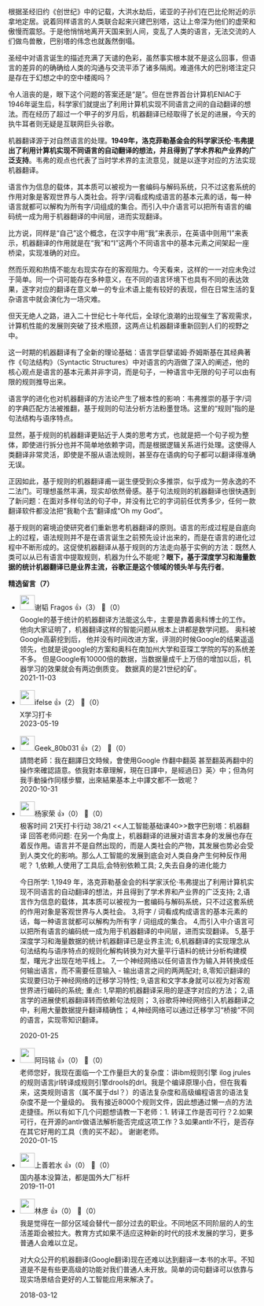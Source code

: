 根据圣经旧约《创世纪》中的记载，大洪水劫后，诺亚的子孙们在巴比伦附近的示拿地定居。说着同样语言的人类联合起来兴建巴别塔，这让上帝深为他们的虚荣和傲慢而震怒。于是他悄悄地离开天国来到人间，变乱了人类的语言，无法交流的人们做鸟兽散，巴别塔的伟念也就轰然倒塌。

圣经中对语言诞生的描述充满了天谴的色彩，虽然事实根本就不是这么回事，但语言的差异的的确确给人类的沟通与交流平添了诸多隔阂。难道伟大的巴别塔注定只是存在于幻想之中的空中楼阁吗？

令人沮丧的是，眼下这个问题的答案还是“是”。但在世界首台计算机ENIAC于1946年诞生后，科学家们就提出了利用计算机实现不同语言之间的自动翻译的想法。而在经历了超过一个甲子的岁月后，机器翻译已经取得了长足的进展，今天的执牛耳者则无疑是互联网巨头谷歌。

机器翻译源于对自然语言的处理。**1949年，洛克菲勒基金会的科学家沃伦·韦弗提出了利用计算机实现不同语言的自动翻译的想法，并且得到了学术界和产业界的广泛支持**。韦弗的观点也代表了当时学术界的主流意见，就是以逐字对应的方法实现机器翻译。

语言作为信息的载体，其本质可以被视为一套编码与解码系统，只不过这套系统的作用对象是客观世界与人类社会。将字/词看成构成语言的基本元素的话，每一种语言就都可以解构为所有字/词组成的集合。而引入中介语言可以把所有语言的编码统一成为用于机器翻译的中间层，进而实现翻译。

比方说，同样是“自己”这个概念，在汉字中用“我”来表示，在英语中则用“I”来表示，机器翻译的作用就是在“我”和“I”这两个不同语言中的基本元素之间架起一座桥梁，实现准确的对应。

然而乐观和热情不能左右现实存在的客观阻力。今天看来，这样的一一对应未免过于简单。同一个词可能存在多种意义，在不同的语言环境下也具有不同的表达效果，逐字对应的翻译在意义单一的专业术语上能有较好的表现，但在日常生活的复杂语言中就会演化为一场灾难。

但天无绝人之路，进入二十世纪七十年代后，全球化浪潮的出现催生了客观需求，计算机性能的发展则突破了技术瓶颈，这两点让机器翻译重新回到人们的视野之中。

这一时期的机器翻译有了全新的理论基础：语言学巨擘诺姆·乔姆斯基在其经典著作《句法结构》（Syntactic Structures）中对语言的内涵做了深入的阐述，他的核心观点是语言的基本元素并非字词，而是句子，一种语言中无限的句子可以由有限的规则推导出来。

语言学的进化也对机器翻译的方法论产生了根本性的影响：韦弗推崇的基于字/词的字典匹配方法被推翻，基于规则的句法分析方法粉墨登场。这里的“规则”指的是句法结构与语序特点。

显然，基于规则的机器翻译更贴近于人类的思考方式，也就是把一个句子视为整体，即使进行拆分也并不简单地依赖字词，而是根据逻辑关系进行处理。这使得人类翻译非常灵活，即使是不服从语法规则，甚至存在语病的句子都可以翻译得准确无误。

正因如此，基于规则的机器翻译甫一诞生便受到众多推崇，似乎成为一劳永逸的不二法门。可理想虽然丰满，现实却依然骨感。基于句法规则的机器翻译也很快遇到了新问题：在面对多样句法的句子中，并没有比它的字词前任优秀多少，任何一款翻译软件都没法把“我勒个去”翻译成“Oh my God”。

基于规则的窘境迫使研究者们重新思考机器翻译的原则。语言的形成过程是自底向上的过程，语法规则并不是在语言诞生之前预先设计出来的，而是在语言的进化过程中不断形成的。这促使机器翻译从基于规则的方法走向基于实例的方法：既然人类可以从已有语言中提取规则，机器为什么不能呢？**眼下，基于深度学习和海量数据的统计机器翻译已是业界主流，谷歌正是这个领域的领头羊与先行者**。
<div><strong>精选留言（7）</strong></div><ul>
<li><img src="https://static001.geekbang.org/account/avatar/00/25/7a/0b/b0d918da.jpg" width="30px"><span>谢韬 Fragos</span> 👍（3） 💬（0）<div>Google的基于统计的机器翻译方法能这么牛，主要是靠着奥科博士的工作。 他向大家证明了，机器翻译这样的智能问题从根本上讲都是数学问题。 奥科被Google高薪挖到后， 他并没有时间改进方案，评测的时候Google的结果遥遥领先，也就是说google的方案和奥科在南加州大学和亚琛工学院的写的系统差不多。 但是Google有10000倍的数据，当数据量成千上万倍的增加以后，机器学习的效果就会有两边倒质变。 数据真的是21世纪的矿。 </div>2021-11-03</li><br/><li><img src="https://static001.geekbang.org/account/avatar/00/26/eb/d7/90391376.jpg" width="30px"><span>ifelse</span> 👍（2） 💬（0）<div>X学习打卡</div>2023-05-19</li><br/><li><img src="" width="30px"><span>Geek_80b031</span> 👍（2） 💬（0）<div>請問老師：我在翻譯日文時候，會使用Google 作翻中翻英 甚至翻英再翻中的操作來確認語意。依我對本章理解，現在日譯中，是經過日》英〉中；但為何我手動操作同樣步驟，出來結果基本上中譯文都不一致呢？</div>2020-10-31</li><br/><li><img src="http://thirdwx.qlogo.cn/mmopen/vi_32/g1icQRbcv1QvJ5U8Cqk0ZqMH5PcMTXcZ8TpS5utE4SUzHcnJA3FYGelHykpzTfDh55ehE8JO9Zg9VGSJW7Wxibxw/132" width="30px"><span>杨家荣</span> 👍（0） 💬（0）<div>极客时间
21天打卡行动 38&#47;21
&lt;&lt;人工智能基础课40&gt;&gt;数字巴别塔：机器翻译
回答老师问题:
在另一个角度上，机器翻译的进展对语言本身的发展也存在着反作用。语言并不是自然出现的，而是人类社会的产物，其发展也势必会受到人类文化的影响。那么人工智能的发展到底会对人类自身产生何种反作用呢？
1,依赖,人使用了工具后,会特别依赖工具;
2,失去自身的进化能力

今日所学:
1,1949 年，洛克菲勒基金会的科学家沃伦·韦弗提出了利用计算机实现不同语言的自动翻译的想法，并且得到了学术界和产业界的广泛支持;
2,语言作为信息的载体，其本质可以被视为一套编码与解码系统，只不过这套系统的作用对象是客观世界与人类社会。
3,将字 &#47; 词看成构成语言的基本元素的话，每一种语言就都可以解构为所有字 &#47; 词组成的集合。
4,而引入中介语言可以把所有语言的编码统一成为用于机器翻译的中间层，进而实现翻译。
5,基于深度学习和海量数据的统计机器翻译已是业界主流;
6,机器翻译的实现理念从句法结构与语序特点的规则化解构转换为对大量平行语料的统计分析构建模型，曙光才出现在地平线上。
7,一个神经网络以任何语言作为输入并转换成任何输出语言，而不需要任意输入 - 输出语言之间的两两配对;
8,零知识翻译的实现要归功于神经网络的迁移学习特性;
9,语言和文字本身就可以视为对客观世界进行编码的系统;
重点:
1,早期的机器翻译采用的是逐字对应的方法；
2,语言学的进展使机器翻译转而依赖句法规则；
3,谷歌将神经网络引入机器翻译之中，利用大量数据提升翻译精确性；
4,神经网络可以通过迁移学习“桥接”不同的语言，实现零知识翻译。</div>2020-01-25</li><br/><li><img src="https://static001.geekbang.org/account/avatar/00/10/cb/9f/ee68858c.jpg" width="30px"><span>阿玛铭</span> 👍（0） 💬（0）<div>老师您好，我现在面临一个工作量巨大的复杂度：讲ibm规则引擎 ilog jrules的规则语言jrl转译成规则引擎drools的drl。我是个编译原理小白，但在我看来，这类规则语言（属不属于dsl？）的语法复杂度和高级编程语言的语法复杂度不是一个量级的。
我有接近8000个规则文件，因此想通过懒一点的方法走捷径。所以有如下几个问题想请教一下老师：1. 转译工作是否可行？2.如果可行，在开源的antlr做语法解析能否完成这项工作？3.如果antlr不行，是否存在其它好用的工具（贵的买不起）。
谢谢老师。</div>2020-01-15</li><br/><li><img src="https://static001.geekbang.org/account/avatar/00/19/3a/54/72402617.jpg" width="30px"><span>上善若水</span> 👍（0） 💬（0）<div>国内基本没算法，都是国外大厂标杆</div>2019-11-01</li><br/><li><img src="https://static001.geekbang.org/account/avatar/00/0f/c1/a7/5e66d331.jpg" width="30px"><span>林彦</span> 👍（0） 💬（0）<div>我是觉得在一部分区域会替代一部分过去的职业。不同地区不同阶层的人的生活差距会被拉大。教育方式如果不适应这种新的时代的技术发展的学习，更多普通人会难以立足。

对大众公开的机器翻译(Google翻译)现在还难以达到翻译一本书的水平。不知道是不是有些更高级的功能对我们普通人未开放。简单的词句翻译可以依靠与现实场景结合更好的人工智能应用来解决了。</div>2018-03-12</li><br/>
</ul>